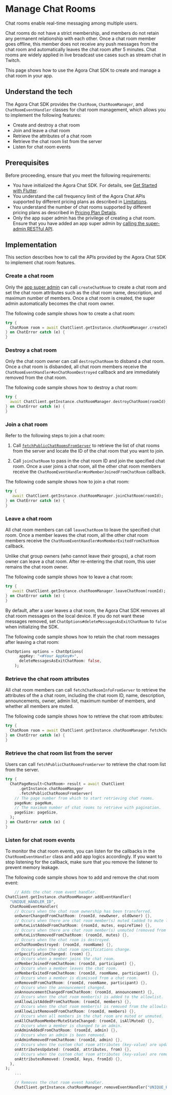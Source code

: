# Manage Chat Rooms

Chat rooms enable real-time messaging among multiple users.

Chat rooms do not have a strict membership, and members do not retain any permanent relationship with each other. Once a chat room member goes offline, this member does not receive any push messages from the chat room and automatically leaves the chat room after 5 minutes. Chat rooms are widely applied in live broadcast use cases such as stream chat in Twitch.

This page shows how to use the Agora Chat SDK to create and manage a chat room in your app.


## Understand the tech

The Agora Chat SDK provides the `ChatRoom`, `ChatRoomManager`, and `ChatRoomEventHandler` classes for chat room management, which allows you to implement the following features:

- Create and destroy a chat room
- Join and leave a chat room
- Retrieve the attributes of a chat room
- Retrieve the chat room list from the server
- Listen for chat room events


## Prerequisites

Before proceeding, ensure that you meet the following requirements:

- You have initialized the Agora Chat SDK. For details, see [Get Started with Flutter](./agora_chat_get_started_flutter).
- You understand the call frequency limit of the Agora Chat APIs supported by different pricing plans as described in [Limitations](./agora_chat_limitation).
- You understand the number of chat rooms supported by different pricing plans as described in [Pricing Plan Details](./agora_chat_plan).
- Only the app super admin has the privilege of creating a chat room. Ensure that you have added an app super admin by [calling the super-admin RESTful API](./agora_chat_restful_chatroom_superadmin#adding-a-chat-room-super-admin).


## Implementation

This section describes how to call the APIs provided by the Agora Chat SDK to implement chat room features.

### Create a chat room

Only the [app super admin](./agora_chat_restful_chatroom_superadmin#adding-a-chat-room-super-admin) can call `createChatRoom` to create a chat room and set the chat room attributes such as the chat room name, description, and maximum number of members. Once a chat room is created, the super admin automatically becomes the chat room owner.

The following code sample shows how to create a chat room:

```dart
try {
  ChatRoom room = await ChatClient.getInstance.chatRoomManager.createChatRoom(name);
} on ChatError catch (e) {
}
```

### Destroy a chat room

Only the chat room owner can call `destroyChatRoom` to disband a chat room. Once a chat room is disbanded, all chat room members receive the `ChatRoomEventHandler#onChatRoomDestroyed` callback and are immediately removed from the chat room.

The following code sample shows how to destroy a chat room:

```dart
try {
  await ChatClient.getInstance.chatRoomManager.destroyChatRoom(roomId);
} on ChatError catch (e) {
}
```

### Join a chat room

Refer to the following steps to join a chat room:

1. Call [`fetchPublicChatRoomsFromServer`](#retrieve-the-chat-room-list-from-the-server) to retrieve the list of chat rooms from the server and locate the ID of the chat room that you want to join.

2. Call `joinChatRoom` to pass in the chat room ID and join the specified chat room. Once a user joins a chat room, all the other chat room members receive the `ChatRoomEventHandler#onMemberJoinedFromChatRoom` callback.

The following code sample shows how to join a chat room:

```dart
try {
   await ChatClient.getInstance.chatRoomManager.joinChatRoom(roomId);
} on ChatError catch (e) {
}
```

### Leave a chat room

All chat room members can call `leaveChatRoom` to leave the specified chat room. Once a member leaves the chat room, all the other chat room members receive the `ChatRoomEventHandler#onMemberExitedFromChatRoom` callback.

<div class=alert note> Unlike chat group owners (who cannot leave their groups), a chat room owner can leave a chat room. After re-entering the chat room, this user remains the chat room owner.</div>

The following code sample shows how to leave a chat room:

```dart
try {
   await ChatClient.getInstance.chatRoomManager.leaveChatRoom(roomId);
} on ChatError catch (e) {
}
```

By default, after a user leaves a chat room, the Agora Chat SDK removes all chat room messages on the local device. If you do not want these messages removed, set `ChatOptions#deleteMessagesAsExitChatRoom` to `false` when initializing the SDK.

The following code sample shows how to retain the chat room messages after leaving a chat room:

```dart
ChatOptions options = ChatOptions(
      appKey: "<#Your AppKey#>",
      deleteMessagesAsExitChatRoom: false,
    );
```

### Retrieve the chat room attributes

All chat room members can call `fetchChatRoomInfoFromServer` to retrieve the attributes of the a chat room, including the chat room ID, name, description, announcements, owner, admin list, maximum number of members, and whether all members are muted.

The following code sample shows how to retrieve the chat room attributes:

```dart
try {
  ChatRoom room = await ChatClient.getInstance.chatRoomManager.fetchChatRoomInfoFromServer(roomId);
} on ChatError catch (e) {
}
```

### Retrieve the chat room list from the server

Users can call `fetchPublicChatRoomsFromServer` to retrieve the chat room list from the server.

```dart
try {
  ChatPageResult<ChatRoom> result = await ChatClient
      .getInstance.chatRoomManager
      .fetchPublicChatRoomsFromServer(
    // The page number from which to start retrieving chat rooms.
    pageNum: pageNum,
    // The maximum number of chat rooms to retrieve with pagination.
    pageSize: pageSize,
  );
} on ChatError catch (e) {
}
```

### Listen for chat room events

To monitor the chat room events, you can listen for the callbacks in the `ChatRoomEventHandler` class and add app logics accordingly. If you want to stop listening for the callback, make sure that you remove the listener to prevent memory leakage.

The following code sample shows how to add and remove the chat room event:

```dart
    // Adds the chat room event handler.
ChatClient.getInstance.chatRoomManager.addEventHandler(
  "UNIQUE_HANDLER_ID",
  ChatRoomEventHandler(
    // Occurs when the chat room ownership has been transferred.
    onOwnerChangedFromChatRoom: (roomId, newOwner, oldOwner) {},
    // Occurs when there are chat room member(s) muted (added to mute list).
    onMuteListAddedFromChatRoom: (roomId, mutes, expireTime) {},
    // Occurs when there are chat room member(s) unmuted (removed from mute list).
    onMuteListRemovedFromChatRoom: (roomId, mutes) {},
    // Occurs when the chat room is destroyed.
    onChatRoomDestroyed: (roomId, roomName) {},
    // Occurs when the chat room specifications change. 
    onSpecificationChanged: (room) {},
    // Occurs when a member joins the chat room.
    onMemberJoinedFromChatRoom: (roomId, participant) {},
    // Occurs when a member leaves the chat room.
    onMemberExitedFromChatRoom: (roomId, roomName, participant) {},
    // Occurs when a member is dismissed from a chat room.
    onRemovedFromChatRoom: (roomId, roomName, participant) {},
    // Occurs when the announcement changed.
    onAnnouncementChangedFromChatRoom: (roomId, announcement) {},
    // Occurs when the chat room member(s) is added to the allowlist.
    onAllowListAddedFromChatRoom: (roomId, members) {},
    // Occurs when the chat room member(s) is removed from the allowlist.
    onAllowListRemovedFromChatRoom: (roomId, members) {},
    // Occurs when all members in the chat room are muted or unmuted.
    onAllChatRoomMemberMuteStateChanged: (roomId, isAllMuted) {},
    // Occurs when a member is changed to an admin.
    onAdminAddedFromChatRoom: (roomId, admin) {},
    // Occurs when an admin is been removed.
    onAdminRemovedFromChatRoom: (roomId, admin) {},
    // Occurs when the custom chat room attributes (key-value) are updated.
    onAttributesUpdated: (roomId, attributes, from) {},
    // Occurs when the custom chat room attributes (key-value) are removed.
    onAttributesRemoved: (roomId, keys, fromId) {},
  ),
);
    ...

    // Removes the chat room event handler.
    ChatClient.getInstance.chatRoomManager.removeEventHandler("UNIQUE_HANDLER_ID");
```
